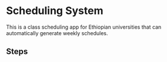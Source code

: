 # Scheduling System
This is a class scheduling app for Ethiopian universities that can automatically generate weekly schedules.

## Steps
